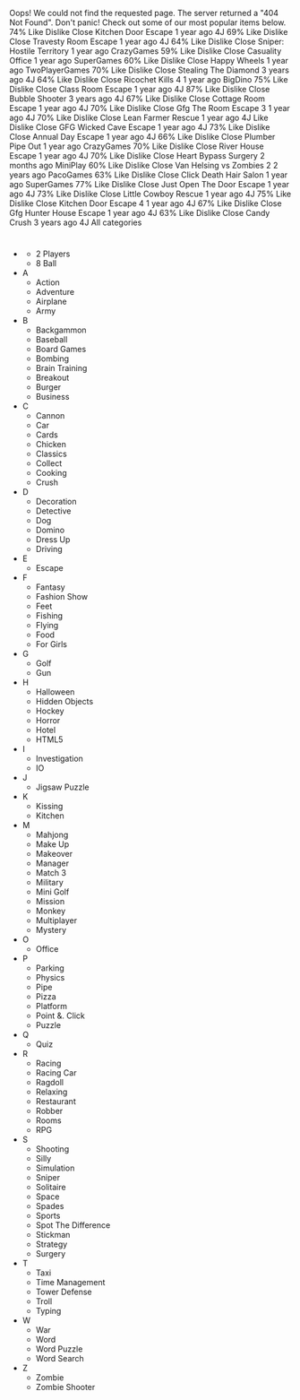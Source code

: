 Oops! We could not find the requested page. The server returned a "404 Not Found". Don't panic! Check out some of our most popular items below. 74% Like Dislike Close Kitchen Door Escape 1 year ago 4J 69% Like Dislike Close Travesty Room Escape 1 year ago 4J 64% Like Dislike Close Sniper: Hostile Territory 1 year ago CrazyGames 59% Like Dislike Close Casuality Office 1 year ago SuperGames 60% Like Dislike Close Happy Wheels 1 year ago TwoPlayerGames 70% Like Dislike Close Stealing The Diamond 3 years ago 4J 64% Like Dislike Close Ricochet Kills 4 1 year ago BigDino 75% Like Dislike Close Class Room Escape 1 year ago 4J 87% Like Dislike Close Bubble Shooter 3 years ago 4J 67% Like Dislike Close Cottage Room Escape 1 year ago 4J 70% Like Dislike Close Gfg The Room Escape 3 1 year ago 4J 70% Like Dislike Close Lean Farmer Rescue 1 year ago 4J Like Dislike Close GFG Wicked Cave Escape 1 year ago 4J 73% Like Dislike Close Annual Day Escape 1 year ago 4J 66% Like Dislike Close Plumber Pipe Out 1 year ago CrazyGames 70% Like Dislike Close River House Escape 1 year ago 4J 70% Like Dislike Close Heart Bypass Surgery 2 months ago MiniPlay 60% Like Dislike Close Van Helsing vs Zombies 2 2 years ago PacoGames 63% Like Dislike Close Click Death Hair Salon 1 year ago SuperGames 77% Like Dislike Close Just Open The Door Escape 1 year ago 4J 73% Like Dislike Close Little Cowboy Rescue 1 year ago 4J 75% Like Dislike Close Kitchen Door Escape 4 1 year ago 4J 67% Like Dislike Close Gfg Hunter House Escape 1 year ago 4J 63% Like Dislike Close Candy Crush 3 years ago 4J All categories

*   #
    *   2 Players
    *   8 Ball
*   A
    *   Action
    *   Adventure
    *   Airplane
    *   Army
*   B
    *   Backgammon
    *   Baseball
    *   Board Games
    *   Bombing
    *   Brain Training
    *   Breakout
    *   Burger
    *   Business
*   C
    *   Cannon
    *   Car
    *   Cards
    *   Chicken
    *   Classics
    *   Collect
    *   Cooking
    *   Crush
*   D
    *   Decoration
    *   Detective
    *   Dog
    *   Domino
    *   Dress Up
    *   Driving
*   E
    *   Escape
*   F
    *   Fantasy
    *   Fashion Show
    *   Feet
    *   Fishing
    *   Flying
    *   Food
    *   For Girls
*   G
    *   Golf
    *   Gun
*   H
    *   Halloween
    *   Hidden Objects
    *   Hockey
    *   Horror
    *   Hotel
    *   HTML5
*   I
    *   Investigation
    *   IO
*   J
    *   Jigsaw Puzzle
*   K
    *   Kissing
    *   Kitchen
*   M
    *   Mahjong
    *   Make Up
    *   Makeover
    *   Manager
    *   Match 3
    *   Military
    *   Mini Golf
    *   Mission
    *   Monkey
    *   Multiplayer
    *   Mystery
*   O
    *   Office
*   P
    *   Parking
    *   Physics
    *   Pipe
    *   Pizza
    *   Platform
    *   Point &. Click
    *   Puzzle
*   Q
    *   Quiz
*   R
    *   Racing
    *   Racing Car
    *   Ragdoll
    *   Relaxing
    *   Restaurant
    *   Robber
    *   Rooms
    *   RPG
*   S
    *   Shooting
    *   Silly
    *   Simulation
    *   Sniper
    *   Solitaire
    *   Space
    *   Spades
    *   Sports
    *   Spot The Difference
    *   Stickman
    *   Strategy
    *   Surgery
*   T
    *   Taxi
    *   Time Management
    *   Tower Defense
    *   Troll
    *   Typing
*   W
    *   War
    *   Word
    *   Word Puzzle
    *   Word Search
*   Z
    *   Zombie
    *   Zombie Shooter